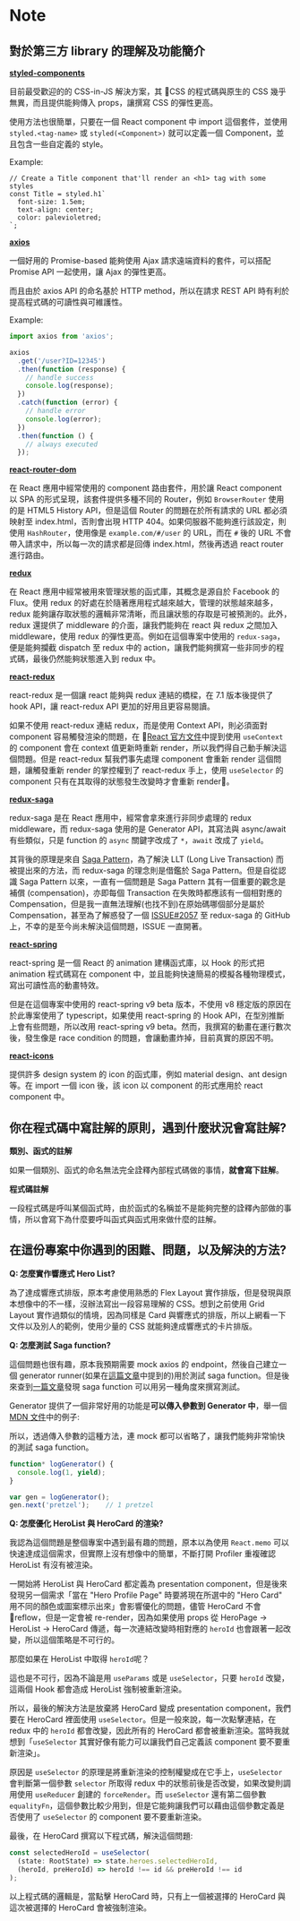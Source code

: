 # Note

## 對於第三方 library 的理解及功能簡介

**[styled-components](https://styled-components.com/)**

目前最受歡迎的的 CSS-in-JS 解決方案，其 CSS 的程式碼與原生的 CSS 幾乎無異，而且提供能夠傳入 props，讓撰寫 CSS 的彈性更高。

使用方法也很簡單，只要在一個 React component 中 import 這個套件，並使用 `styled.<tag-name>` 或 `styled(<Component>)` 就可以定義一個 Component，並且包含一些自定義的 style。

Example:

```
// Create a Title component that'll render an <h1> tag with some styles
const Title = styled.h1`
  font-size: 1.5em;
  text-align: center;
  color: palevioletred;
`;
```

**[axios](https://github.com/axios/axios)**

一個好用的 Promise-based 能夠使用 Ajax 請求遠端資料的套件，可以搭配 Promise API 一起使用，讓 Ajax 的彈性更高。

而且由於 axios API 的命名基於 HTTP method，所以在請求 REST API 時有利於提高程式碼的可讀性與可維護性。

Example:

```javascript
import axios from 'axios';

axios
  .get('/user?ID=12345')
  .then(function (response) {
    // handle success
    console.log(response);
  })
  .catch(function (error) {
    // handle error
    console.log(error);
  })
  .then(function () {
    // always executed
  });
```

**[react-router-dom](https://reactrouter.com/web/guides/quick-start)**

在 React 應用中經常使用的 component 路由套件，用於讓 React component 以 SPA 的形式呈現，該套件提供多種不同的 Router，例如 `BrowserRouter` 使用的是 HTML5 History API，但是這個 Router 的問題在於所有請求的 URL 都必須映射至 index.html，否則會出現 HTTP 404。如果伺服器不能夠進行該設定，則使用 `HashRouter`，使用像是 `example.com/#/user` 的 URL，而在 `#` 後的 URL 不會帶入請求中，所以每一次的請求都是回傳 index.html，然後再透過 react router 進行路由。

**[redux](https://redux.js.org/)**

在 React 應用中經常被用來管理狀態的函式庫，其概念是源自於 Facebook 的 Flux。使用 redux 的好處在於隨著應用程式越來越大，管理的狀態越來越多，redux 能夠讓存取狀態的邏輯非常清晰，而且讓狀態的存取是可被預測的。此外，redux 還提供了 middleware 的介面，讓我們能夠在 react 與 redux 之間加入 middleware，使用 redux 的彈性更高。例如在這個專案中使用的 `redux-saga`，便是能夠攔截 dispatch 至 redux 中的 action，讓我們能夠撰寫一些非同步的程式碼，最後仍然能夠狀態進入到 redux 中。

**[react-redux](https://react-redux.js.org/introduction/quick-start)**

react-redux 是一個讓 react 能夠與 redux 連結的橋樑，在 7.1 版本後提供了 hook API，讓 react-redux API 更加的好用且更容易閱讀。

如果不使用 react-redux 連結 redux，而是使用 Context API，則必須面對 component 容易觸發渲染的問題，在 [React 官方文件](https://zh-hant.reactjs.org/docs/hooks-reference.html#usecontext)中提到使用 `useContext` 的 component 會在 context 值更新時重新 render，所以我們得自己動手解決這個問題。但是 react-redux 幫我們事先處理 component 會重新 render 這個問題，讓觸發重新 render 的掌控權到了 react-redux 手上，使用 `useSelector` 的 component 只有在其取得的狀態發生改變時才會重新 render。

**[redux-saga](https://redux-saga.js.org/)**

redux-saga 是在 React 應用中，經常會拿來進行非同步處理的 redux middleware，而 redux-saga 使用的是 Generator API，其寫法與 async/await 有些類似，只是 function 的 `async` 關鍵字改成了 `*`，`await` 改成了 `yield`。

其背後的原理是來自 [Saga Pattern](http://www.cs.cornell.edu/andru/cs711/2002fa/reading/sagas.pdf)，為了解決 LLT (Long Live Transaction) 而被提出來的方法，而 redux-saga 的理念則是借鑑於 Saga Pattern。但是自從認識 Saga Pattern 以來，一直有一個問題是 Saga Pattern 其有一個重要的觀念是補償 (compensation)，亦即每個 Transaction 在失敗時都應該有一個相對應的 Compensation，但是我一直無法理解(也找不到)在原始碼哪個部分是屬於 Compensation，甚至為了解惑發了一個 [ISSUE#2057](https://github.com/redux-saga/redux-saga/issues/2057) 至 redux-saga 的 GitHub 上，不幸的是至今尚未解決這個問題，ISSUE 一直開著。

**[react-spring](https://www.react-spring.io/)**

react-spring 是一個 React 的 animation 建構函式庫，以 Hook 的形式把 animation 程式碼寫在 component 中，並且能夠快速簡易的模擬各種物理模式，寫出可讀性高的動畫特效。

但是在這個專案中使用的 react-spring v9 beta 版本，不使用 v8 穩定版的原因在於此專案使用了 typescript，如果使用 react-spring 的 Hook API，在型別推斷上會有些問題，所以改用 react-spring v9 beta。然而，我撰寫的動畫在運行數次後，發生像是 race condition 的問題，會讓動畫炸掉，目前真實的原因不明。

**[react-icons](https://react-icons.github.io/react-icons/)**

提供許多 design system 的 icon 的函式庫，例如 material design、ant design 等。在 import 一個 icon 後，該 icon 以 component 的形式應用於 react component 中。

## 你在程式碼中寫註解的原則，遇到什麼狀況會寫註解?

**類別、函式的註解**

如果一個類別、函式的命名無法完全詮釋內部程式碼做的事情，**就會寫下註解**。

**程式碼註解**

一段程式碼是呼叫某個函式時，由於函式的名稱並不是能夠完整的詮釋內部做的事情，所以會寫下為什麼要呼叫函式與函式用來做什麼的註解。

## 在這份專案中你遇到的困難、問題，以及解決的方法?

**Q: 怎麼實作響應式 Hero List?**

為了達成響應式排版，原本考慮使用熟悉的 Flex Layout 實作排版，但是發現與原本想像中的不一樣，沒辦法寫出一段容易理解的 CSS。想到之前使用 Grid Layout 實作過類似的情境，因為同樣是 Card 與響應式的排版，所以上網看一下文件以及別人的範例，使用少量的 CSS 就能夠達成響應式的卡片排版。

**Q: 怎麼測試 Saga function?**

這個問題也很有趣，原本我預期需要 mock axios 的 endpoint，然後自己建立一個 generator runner(如果在[這篇文章](https://medium.com/%E6%89%8B%E5%AF%AB%E7%AD%86%E8%A8%98/understanding-redux-saga-148d7f070fa#a603)中提到的)用於測試 saga function。但是後來查到[一篇文章](https://ithelp.ithome.com.tw/articles/10224231)發現 saga function 可以用另一種角度來撰寫測試。

Generator 提供了一個非常好用的功能是**可以傳入參數到 Generator 中**，舉一個 [MDN 文件](https://developer.mozilla.org/zh-TW/docs/Web/JavaScript/Reference/Statements/function*)中的例子:

所以，透過傳入參數的這種方法，連 mock 都可以省略了，讓我們能夠非常愉快的測試 saga function。

```javascript
function* logGenerator() {
  console.log(1, yield);
}

var gen = logGenerator();
gen.next('pretzel');    // 1 pretzel
```

**Q: 怎麼優化 HeroList 與 HeroCard 的渲染?**

我認為這個問題是整個專案中遇到最有趣的問題，原本以為使用 `React.memo` 可以快速達成這個需求，但實際上沒有想像中的簡單，不斷打開 Profiler 重複確認 HeroList 有沒有被渲染。

一開始將 HeroList 與 HeroCard 都定義為 presentation component，但是後來發現另一個需求「當在 "Hero Profile Page" 時要將現在所選中的 "Hero Card" 用不同的顏色或圖案標示出來」會影響優化的問題，儘管 HeroCard 不會 reflow，但是一定會被 re-render，因為如果使用 props 從 HeroPage -> HeroList -> HeroCard 傳遞，每一次連結改變時相對應的 `heroId` 也會跟著一起改變，所以這個策略是不可行的。

那麼如果在 HeroList 中取得 `heroId`呢？

這也是不可行，因為不論是用 `useParams` 或是 `useSelector`，只要 `heroId` 改變，這兩個 Hook 都會造成 HeroList 強制被重新渲染。

所以，最後的解決方法是放棄將 HeroCard 變成 presentation component，我們要在 HeroCard 裡面使用 `useSelector`。但是一般來說，每一次點擊連結，在 redux 中的 `heroId` 都會改變，因此所有的 HeroCard 都會被重新渲染。當時我就想到「`useSelector` 其實好像有能力可以讓我們自己定義該 component 要不要重新渲染」。

原因是 `useSelector` 的原理是將重新渲染的控制權變成在它手上，`useSelector` 會判斷第一個參數 `selector` 所取得 redux 中的狀態前後是否改變，如果改變則調用使用 `useReducer` 創建的 `forceRender`。而 `useSelector` 還有第二個參數 `equalityFn`，這個參數比較少用到，但是它能夠讓我們可以藉由這個參數定義是否使用了 `useSelector` 的 component 要不要重新渲染。

最後，在 HeroCard 撰寫以下程式碼，解決這個問題:

```typescript
const selectedHeroId = useSelector(
  (state: RootState) => state.heroes.selectedHeroId,
  (heroId, preHeroId) => heroId !== id && preHeroId !== id
);
```

以上程式碼的邏輯是，當點擊 HeroCard 時，只有上一個被選擇的 HeroCard 與這次被選擇的 HeroCard 會被強制渲染。
